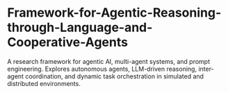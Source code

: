 # Framework-for-Agentic-Reasoning-through-Language-and-Cooperative-Agents
A research framework for agentic AI, multi-agent systems, and prompt engineering. Explores autonomous agents, LLM-driven reasoning, inter-agent coordination, and dynamic task orchestration in simulated and distributed environments.
